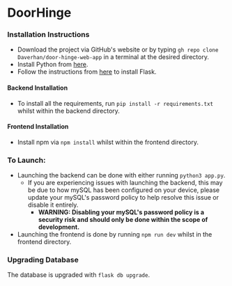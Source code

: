 # DoorHinge

### Installation Instructions
- Download the project via GitHub's website or by typing `gh repo clone Daverhan/door-hinge-web-app` in a terminal at the desired directory.
- Install Python from [here](https://www.python.org/downloads/).
- Follow the instructions from [here](https://flask.palletsprojects.com/en/3.0.x/installation/) to install Flask.
  
#### Backend Installation
- To install all the requirements, run `pip install -r requirements.txt` whilst within the backend directory.
#### Frontend Installation
- Install npm via `npm install` whilst within the frontend directory.

### To Launch:

- Launching the backend can be done with either running `python3 app.py`.
  - If you are experiencing issues with launching the backend, this may be due to how mySQL has been configured on your device, please update your mySQL's password policy to help resolve this issue or disable it entirely.
    - **WARNING: Disabling your mySQL's password policy is a security risk and should only be done within the scope of development.**
- Launching the frontend is done by running `npm run dev` whilst in the frontend directory.


### Upgrading Database

The database is upgraded with `flask db upgrade`.
